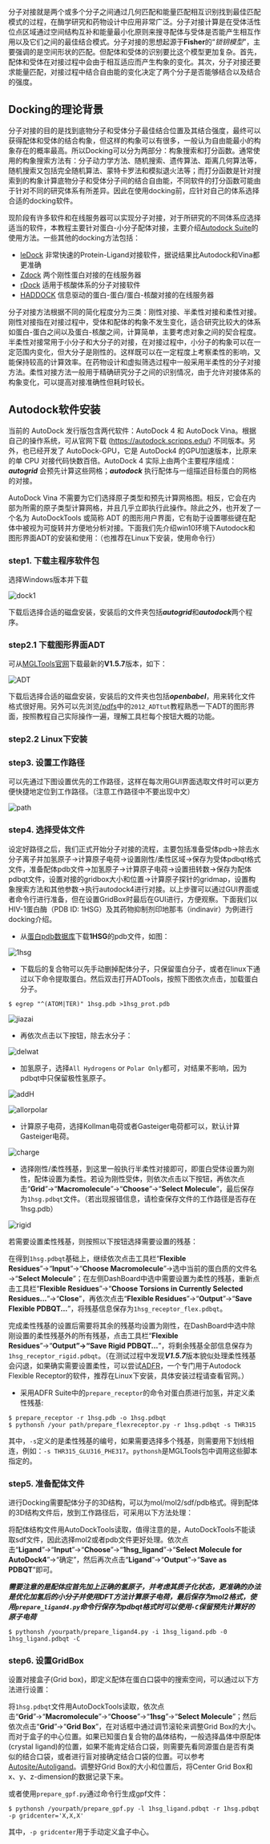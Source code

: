 分子对接就是两个或多个分子之间通过几何匹配和能量匹配相互识别找到最佳匹配模式的过程，在酶学研究和药物设计中应用非常广泛。分子对接计算是在受体活性位点区域通过空间结构互补和能量最小化原则来搜寻配体与受体是否能产生相互作用以及它们之间的最佳结合模式。分子对接的思想起源于**Fisher**的“*锁钥模型*”，主要强调的是空间形状的匹配。但配体和受体的识别要比这个模型更加复杂。首先，配体和受体在对接过程中会由于相互适应而产生构象的变化。其次，分子对接还要求能量匹配，对接过程中结合自由能的变化决定了两个分子是否能够结合以及结合的强度。

## Docking的理论背景

分子对接的目的是找到底物分子和受体分子最佳结合位置及其结合强度，最终可以获得配体和受体的结合构象，但这样的构象可以有很多，一般认为自由能最小的构象存在的概率最高。所以Docking可以分为两部分：构象搜索和打分函数。通常使用的构象搜索方法有：分子动力学方法、随机搜索、遗传算法、距离几何算法等，随机搜索又包括完全随机算法、蒙特卡罗法和模拟退火法等；而打分函数是针对搜索到的构象计算底物分子和受体分子间的结合自由能，不同软件的打分函数可能由于针对不同的研究体系有所差异。因此在使用docking前，应针对自己的体系选择合适的docking软件。

现阶段有许多软件和在线服务器可以实现分子对接，对于所研究的不同体系应选择适当的软件，本教程主要针对蛋白-小分子配体对接，主要介绍[Autodock Suite](https://ccsb.scripps.edu/projects/docking/)的使用方法。一些其他的docking方法包括：
* [leDock](http://www.lephar.com/software.htm) 非常快速的Protein-Ligand对接软件，据说结果比Autodock和Vina都更准确
* [Zdock](https://zdock.umassmed.edu/) 两个刚性蛋白对接的在线服务器
* [rDock](http://rdock.sourceforge.net/) 适用于核酸体系的分子对接软件
* [HADDOCK](http://milou.science.uu.nl/) 信息驱动的蛋白-蛋白/蛋白-核酸对接的在线服务器

分子对接方法根据不同的简化程度分为三类：刚性对接、半柔性对接和柔性对接。刚性对接指在对接过程中，受体和配体的构象不发生变化，适合研究比较大的体系如蛋白-蛋白之间以及蛋白-核酸之间，计算简单，主要考虑对象之间的契合程度。半柔性对接常用于小分子和大分子的对接，在对接过程中，小分子的构象可以在一定范围内变化，但大分子是刚性的。这样既可以在一定程度上考察柔性的影响，又能保持较高的计算效率。在药物设计和虚拟筛选过程中一般采用半柔性的分子对接方法。柔性对接方法一般用于精确研究分子之间的识别情况，由于允许对接体系的构象变化，可以提高对接准确性但耗时较长。

## Autodock软件安装

当前的 AutoDock 发行版包含两代软件：AutoDock 4 和 AutoDock Vina。根据自己的操作系统，可从官网下载 (https://autodock.scripps.edu/) 不同版本。另外，也已经开发了 AutoDock-GPU，它是 AutoDock4 的GPU加速版本，比原来的单 CPU 对接代码快数百倍。AutoDock 4 实际上由两个主要程序组成：***autogrid*** 会预先计算这些网格；***autodock*** 执行配体与一组描述目标蛋白的网格的对接。

AutoDock Vina 不需要为它们选择原子类型和预先计算网格图。相反，它会在内部为所需的原子类型计算网格，并且几乎立即执行此操作。除此之外，也开发了一个名为 AutoDockTools 或简称 ADT 的图形用户界面，它有助于设置哪些键在配体中被视为可旋转并方便地分析对接。下面我们先介绍win10环境下Autodock和图形界面ADT的安装和使用：（也推荐在Linux下安装，使用命令行）

### step1. 下载主程序软件包

选择Windows版本并下载

![dock1](https://github.com/YugroupSUStech/MDtutorial/blob/main/IMG/autodockwin.png)

下载后选择合适的磁盘安装，安装后的文件夹包括***autogrid***和***autodock***两个程序。

### step2.1 下载图形界面ADT

可从[MGLTools官网](https://ccsb.scripps.edu/mgltools/downloads/)下载最新的**V1.5.7**版本，如下：

![ADT](https://github.com/YugroupSUStech/MDtutorial/blob/main/IMG/adttools.png)

下载后选择合适的磁盘安装，安装后的文件夹也包括***openbabel***，用来转化文件格式很好用。另外可以先浏览[/pdfs](https://github.com/YugroupSUStech/MDtutorial/tree/main/pdfs)中的`2012_ADTtut`教程熟悉一下ADT的图形界面，按照教程自己实际操作一遍，理解工具栏每个按钮大概的功能。

### step2.2 Linux下安装



### step3. 设置工作路径

可以先通过下图设置优先的工作路径，这样在每次用GUI界面选取文件时可以更方便快捷地定位到工作路径。（注意工作路径中不要出现中文）

![path](https://github.com/YugroupSUStech/MDtutorial/blob/main/IMG/setpath.png)

### step4. 选择受体文件

设定好路径之后，我们正式开始分子对接的流程，主要包括准备受体pdb->除去水分子离子并加氢原子->计算原子电荷->设置刚性/柔性区域->保存为受体pdbqt格式文件，准备配体pdb文件->加氢原子->计算原子电荷->设置扭转数->保存为配体pdbqt文件，设置对接的gridbox大小和位置->计算原子探针的gridmap，设置构象搜索方法和其他参数->执行autodock4进行对接。以上步骤可以通过GUI界面或者命令行进行准备，但在设置GridBox时最后在GUI进行，方便观察。下面我们以HIV-1蛋白酶（PDB ID: 1HSG）及其药物抑制剂印地那韦（indinavir）为例进行docking介绍。

* 从[蛋白pdb数据库](https://www.rcsb.org/)下载**1HSG**的pdb文件，如图：

![1hsg](https://github.com/YugroupSUStech/MDtutorial/blob/main/IMG/1hsg.png)

* 下载后的复合物可以先手动删掉配体分子，只保留蛋白分子，或者在linux下通过以下命令提取蛋白。然后双击打开ADTools，按照下图依次点击，加载蛋白分子。
```
$ egrep "^(ATOM|TER)" 1hsg.pdb >1hsg_prot.pdb
```
![jiazai](https://github.com/YugroupSUStech/MDtutorial/blob/main/IMG/load.png)

* 再依次点击以下按钮，除去水分子：

![delwat](https://github.com/YugroupSUStech/MDtutorial/blob/main/IMG/delwat.png)

* 加氢原子，选择`All Hydrogens` or `Polar Only`都可，对结果不影响，因为pdbqt中只保留极性氢原子。

![addH](https://github.com/YugroupSUStech/MDtutorial/blob/main/IMG/addH.png)

![allorpolar](https://github.com/YugroupSUStech/MDtutorial/blob/main/IMG/allorpolar.png)

* 计算原子电荷，选择Kollman电荷或者Gasteiger电荷都可以，默认计算Gasteiger电荷。

![charge](https://github.com/YugroupSUStech/MDtutorial/blob/main/IMG/charge.png)

* 选择刚性/柔性残基，到这里一般执行半柔性对接即可，即蛋白受体设置为刚性，配体设置为柔性。若设为刚性受体，则依次点击以下按钮，再依次点击“**Grid**”→“**Macromolecule**”→“**Choose**”→“**Select Molecule**”，最后保存为`1hsg.pdbqt`文件。（若出现报错信息，请检查保存文件的工作路径是否存在1hsg.pdb）

![rigid](https://github.com/YugroupSUStech/MDtutorial/blob/main/IMG/rigid.png)

若需要设置柔性残基，则按照以下按钮选择需要设置的残基：

在得到`1hsg.pdbqt`基础上，继续依次点击工具栏“**Flexible Residues**”→“**Input**”→“**Choose Macromolecule**”→选中当前的蛋白质的文件名→“**Select Molecule**”；在左侧DashBoard中选中需要设置为柔性的残基，重新点击工具栏“**Flexible Residues**”→“**Choose Torsions in Currently Selected Residues...**”→“**Close**”，再依次点击“**Flexible Residues**”→“**Output**”→“**Save Flexible PDBQT...**”，将残基信息保存为`1hsg_receptor_flex.pdbqt`。

完成柔性残基的设置后需要将其余的残基均设置为刚性，在DashBoard中选中除刚设置的柔性残基外的所有残基，点击工具栏“**Flexible Residues**”→“**Output”→“Save Rigid PDBQT...**”，将剩余残基全部信息保存为`1hsg_receptor_rigid.pdbqt`。（在测试过程中发现***V1.5.7***版本貌似处理柔性残基会闪退，如果确实需要设置柔性，可以尝试[ADFR](https://ccsb.scripps.edu/adfr/downloads/)，一个专门用于Autodock Flexible Receptor的软件，推荐在Linux下安装，具体安装过程请查看官网。）

* 采用ADFR Suite中的`prepare_receptor`的命令对蛋白质进行加氢，并定义柔性残基:
```
$ prepare_receptor -r 1hsg.pdb -o 1hsg.pdbqt
$ pythonsh /your path/prepare_flexreceptor.py -r 1hsg.pdbqt -s THR315
```
其中，`-s`定义的是柔性残基的编号，如果需要选择多个残基，则需要用下划线相连，例如：`-s THR315_GLU316_PHE317`。`pythonsh`是MGLTools包中调用这些脚本指定的。

### step5. 准备配体文件

进行Docking需要配体分子的3D结构，可以为mol/mol2/sdf/pdb格式。得到配体的3D结构文件后，放到工作路径后，可采用以下方法处理：

将配体结构文件用AutoDockTools读取，值得注意的是，AutoDockTools不能读取sdf文件，因此选择mol2或者pdb文件更好处理。依次点击“**Ligand**”→“**Input**”→“**Choose**”→“**1hsg_ligand**”→“**Select Molecule for AutoDock4**”→“确定”，然后再次点击“**Ligand**”→“**Output**”→“**Save as PDBQT**”即可。

***需要注意的是配体应首先加上正确的氢原子，并考虑其质子化状态，更准确的办法是优化加氢后的小分子并使用DFT方法计算原子电荷，最后保存为mol2格式，使用`prepare_ligand4.py`命令行保存为pdbqt格式时可以使用`-C`保留预先计算好的原子电荷***
```
$ pythonsh /yourpath/prepare_ligand4.py -i 1hsg_ligand.pdb -0 1hsg_ligand.pdbqt -C 
```

### step6. 设置GridBox

设置对接盒子(Grid box)，即定义配体在蛋白口袋中的搜索空间，可以通过以下方法进行设置：

将`1hsg.pdbqt`文件用AutoDockTools读取，依次点击“**Grid**”→“**Macromolecule**”→“**Choose**”→“**1hsg**”→“**Select Molecule**”；然后依次点击“**Grid**”→“**Grid Box**”，在对话框中通过调节滚轮来调整Grid Box的大小。而对于盒子的中心位置。如果已知蛋白复合物的晶体结构，一般选择晶体中原配体(crystal ligand)的位置，如果不能肯定结合口袋，则需要先看同源蛋白是否有类似的结合口袋，或者进行盲对接确定结合口袋的位置。可以参考[Autosite/Autoligand](https://ccsb.scripps.edu/projects/docking/)。调整好Grid Box的大小和位置后，将Center Grid Box和x、y、z-dimension的数据记录下来。

或者使用`prepare_gpf.py`通过命令行生成gpf文件：
```
$ pythonsh /yourpath/prepare_gpf.py -l 1hsg_ligand.pdbqt -r 1hsg.pdbqt -p gridcenter='X,X,X'
```
其中，`-p gridcenter`用于手动定义盒子中心。

